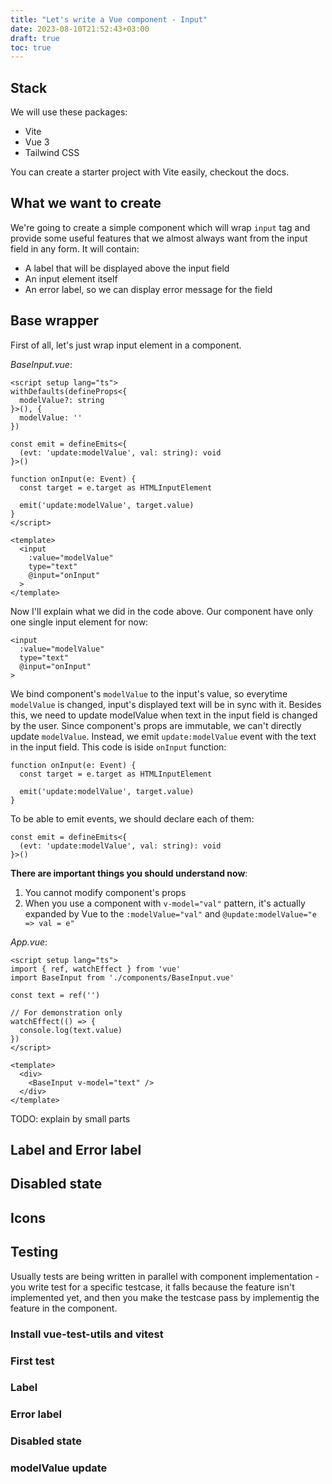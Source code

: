 ```yaml
---
title: "Let's write a Vue component - Input"
date: 2023-08-10T21:52:43+03:00
draft: true
toc: true
---
```


## Stack

We will use these packages:

- Vite
- Vue 3
- Tailwind CSS

You can create a starter project with Vite easily,
checkout the docs.


## What we want to create

We're going to create a simple component which will wrap
`input` tag and provide some useful features that we almost
always want from the input field in any form. It will contain:

- A label that will be displayed above the input field
- An input element itself
- An error label, so we can display error message for the field

## Base wrapper

First of all, let's just wrap input element in a component.

*BaseInput.vue*:

```
<script setup lang="ts">
withDefaults(defineProps<{
  modelValue?: string
}>(), {
  modelValue: ''
})

const emit = defineEmits<{
  (evt: 'update:modelValue', val: string): void
}>()

function onInput(e: Event) {
  const target = e.target as HTMLInputElement

  emit('update:modelValue', target.value)
}
</script>

<template>
  <input
    :value="modelValue"
    type="text"
    @input="onInput"
  >
</template>
```

Now I'll explain what we did in the code above.
Our component have only one single input element for now:

```
<input
  :value="modelValue"
  type="text"
  @input="onInput"
>
```

We bind component's `modelValue` to the input's value,
so everytime `modelValue` is changed, input's displayed
text will be in sync with it. Besides this, we need to
update modelValue when text in the input field is changed
by the user. Since component's props are immutable, we 
can't directly update `modelValue`. Instead, we emit
`update:modelValue` event with the text in the input field.
This code is iside `onInput` function:

```
function onInput(e: Event) {
  const target = e.target as HTMLInputElement

  emit('update:modelValue', target.value)
}
```

To be able to emit events, we should declare each of
them: 

```
const emit = defineEmits<{
  (evt: 'update:modelValue', val: string): void
}>()
```

**There are important things you should understand now**:

1. You cannot modify component's props
2. When you use a component with `v-model="val"` pattern, it's actually
   expanded by Vue to the `:modelValue="val"` and `@update:modelValue="e => val = e"`


*App.vue*:

```
<script setup lang="ts">
import { ref, watchEffect } from 'vue'
import BaseInput from './components/BaseInput.vue'

const text = ref('')

// For demonstration only
watchEffect(() => {
  console.log(text.value)
})
</script>

<template>
  <div>
    <BaseInput v-model="text" />
  </div>
</template>
```

TODO: explain by small parts

## Label and Error label

## Disabled state

## Icons

## Testing

Usually tests are being written in parallel with component implementation - you
write test for a specific testcase, it falls because the feature isn't implemented
yet, and then you make the testcase pass by implementig the feature in the component.

### Install vue-test-utils and vitest

### First test

### Label

### Error label

### Disabled state

### modelValue update
